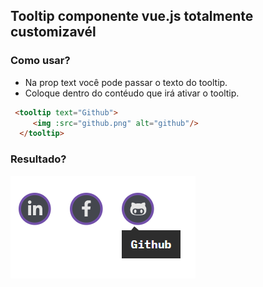 ## Tooltip componente vue.js totalmente customizavél

### Como usar?

- Na prop text você pode passar o texto do tooltip.
- Coloque dentro do  <tooltip> </tooltip> contéudo que irá ativar o tooltip.
 ``` html
  <tooltip text="Github">
      <img :src="github.png" alt="github"/>
   </tooltip>
  ```

### Resultado?

![Resultado](https://raw.githubusercontent.com/CaioFFerreira/tooltip-component-vue/master/images/tooltip.png?token=AH7RCEPFR6HIGT56IFZ6UOLAQSUCI)

